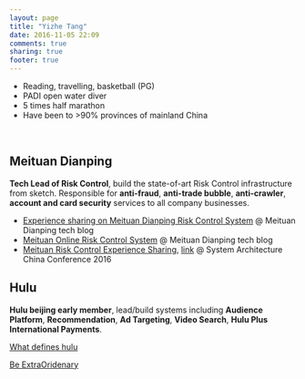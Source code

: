 ```yaml
---
layout: page
title: "Yizhe Tang"
date: 2016-11-05 22:09
comments: true
sharing: true
footer: true
---
```


- Reading, travelling, basketball (PG)
- PADI open water diver
- 5 times half marathon
- Have been to >90% provinces of mainland China

<br/>

## Meituan Dianping

**Tech Lead of Risk Control**, build the state-of-art Risk Control infrastructure from sketch. Responsible for **anti-fraud**, **anti-trade bubble**, **anti-crawler**, **account and card security** services to all company businesses.

- [Experience sharing on Meituan Dianping Risk Control System](http://tech.meituan.com/risk-control-system-experience-sharing.html) @ Meituan Dianping tech blog
- [Meituan Online Risk Control System](http://tech.meituan.com/online-risk-control.html) @ Meituan Dianping tech blog
- [Meituan Risk Control Experience Sharing](/res/sacc-rc/201610-sacc-rc.pdf), [link](http://safe.it168.com/a2016/1028/3000/000003000971_all.shtml) @ System Architecture China Conference 2016


## Hulu

**Hulu beijing early member**, lead/build systems including **Audience Platform**, **Recommendation**, **Ad Targeting**, **Video Search**, **Hulu Plus International Payments**.

[What defines hulu](http://v.youku.com/v_show/id_XMzQ1NTk2MzU0MA==.html?spm=a2h3j.8428770.3416059.1)

[Be ExtraOridenary](http://v.youku.com/v_show/id_XMzQ1NTk4MTgxNg==.html?spm=a2h3j.8428770.3416059.1)


